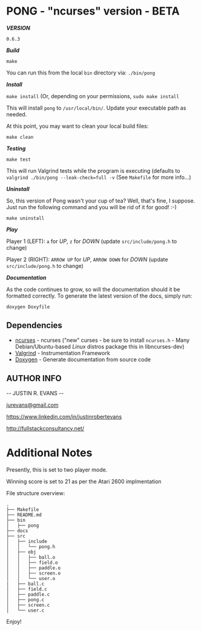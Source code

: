 PONG - "ncurses" version - BETA
===============================

***VERSION***

`0.6.3`

***Build***

`make`

You can run this from the local `bin` directory via: `./bin/pong` 


***Install***

`make install` (Or, depending on your permissions, `sudo make install`

This will install `pong` to `/usr/local/bin/`. Update your executable path as needed.

At this point, you may want to clean your local build files:

`make clean`

***Testing***

`make test`

This will run Valgrind tests while the program is executing (defaults to `valgrind ./bin/pong --leak-check=full -v` (See `Makefile` for more info...)

***Uninstall***

So, this version of Pong wasn't your cup of tea? Well, that's fine, I suppose. Just run the following command and you will be rid of it for good! :-)

`make uninstall`

***Play***

Player 1 (LEFT): `a` for *UP*, `z` for *DOWN* (update `src/include/pong.h` to change)

Player 2 (RIGHT): `ARROW UP` for *UP*, `ARROW DOWN` for *DOWN* (update `src/include/pong.h` to change)

***Documentation***

As the code continues to grow, so will the documentation should it be formatted correctly. To generate the latest version of the docs, simply run:

`doxygen Doxyfile`

## Dependencies

- [ncurses](https://www.gnu.org/software/ncurses/) - ncurses ("new" curses - be sure to install `ncurses.h` - Many Debian/Ubuntu-based  *Linux* distros package this in libncurses-dev)
- [Valgrind](http://valgrind.org/) - Instrumentation Framework
- [Doxygen](http://www.stack.nl/~dimitri/doxygen/) - Generate documentation from source code


AUTHOR INFO
-----------

-- JUSTIN R. EVANS --

jurevans@gmail.com

https://www.linkedin.com/in/justinrobertevans

http://fullstackconsultancy.net/

Additional Notes
================

Presently, this is set to two player mode.

Winning score is set to 21 as per the Atari 2600 implmentation

File structure overview:

```
.
├── Makefile
├── README.md
├── bin
│   ├── pong
├── docs
├── src
│   ├── include
│   │   └── pong.h
│   ├── obj
│   │   ├── ball.o
│   │   ├── field.o
│   │   ├── paddle.o
│   │   ├── screen.o
│   │   └── user.o
|   ├── ball.c
│   ├── field.c
│   ├── paddle.c
│   ├── pong.c
│   ├── screen.c
│   └── user.c

```

Enjoy!
